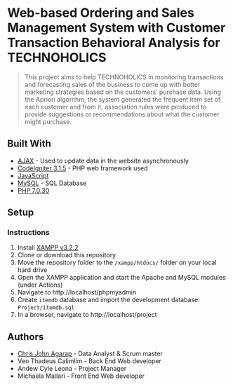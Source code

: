 # Web-based Ordering and Sales Management System with Customer Transaction Behavioral Analysis for TECHNOHOLICS

> This project aims to help TECHNOHOLICS in monitoring transactions and forecasting sales of the business to come up with better marketing strategies based on the customers’ purchase data. Using the Apriori algorithm, the system generated the frequent item set of each customer and from it, association rules were produced to provide suggestions or recommendations about what the customer might purchase.

## Built With

* [AJAX](https://developer.mozilla.org/en-US/docs/Web/Guide/AJAX) - Used to update data in the website asynchronously
* [CodeIgniter 3.1.5](https://codeigniter.com/) - PHP web framework used
* [JavaScript](https://developer.mozilla.org/en-US/docs/Web/JavaScript)
* [MySQL](https://www.mysql.com/) - SQL Database
* [PHP 7.0.30](https://www.php.net/)

## Setup

### Instructions

1. Install [XAMPP v3.2.2](https://www.apachefriends.org/)
1. Clone or download this repository
1. Move the repository folder to the `/xampp/htdocs/` folder on your local hard drive
1. Open the XAMPP application and start the Apache and MySQL modules (under Actions)
1. Navigate to http://localhost/phpmyadmin
1. Create `itemdb` database and import the development database: `Project/itemdb.sql`
1. In a browser, navigate to http://localhost/project

## Authors

* [Chris John Agarap](https://github.com/seeej) - Data Analyst & Scrum master
* Veo Thadeus Calimlim - Back End Web developer
* Andew Cyle Leona - Project Manager
* Michaela Mallari - Front End Web developer
